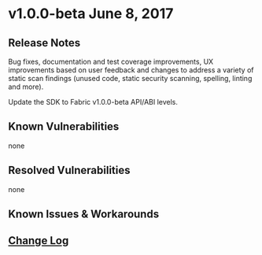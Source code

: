 # v1.0.0-beta June 8, 2017

## Release Notes
Bug fixes, documentation and test coverage improvements, UX improvements based on user feedback and changes to address a variety of static scan findings (unused code, static security scanning, spelling, linting and more).

Update the SDK to Fabric v1.0.0-beta API/ABI levels.

## Known Vulnerabilities
none

## Resolved Vulnerabilities
none

## Known Issues & Workarounds

## [Change Log](https://github.com/hyperledger/fabric-sdk-java/blob/master/CHANGELOG.md#v100-beta)
